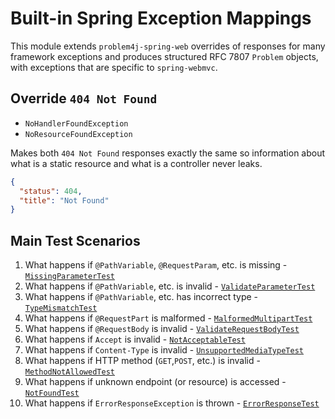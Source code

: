 # Built-in Spring Exception Mappings

This module extends `problem4j-spring-web` overrides of responses for many framework exceptions and produces structured
RFC 7807 `Problem` objects, with exceptions that are specific to `spring-webmvc`.

## Override `404 Not Found`

- `NoHandlerFoundException`
- `NoResourceFoundException`

Makes both `404 Not Found` responses exactly the same so information about what is a static resource and what is a
controller never leaks.

```json
{
  "status": 404,
  "title": "Not Found"
}
```

## Main Test Scenarios

1. What happens if `@PathVariable`, `@RequestParam`, etc. is missing - [`MissingParameterTest`][MissingParameterTest]
2. What happens if `@PathVariable`, etc. is invalid - [`ValidateParameterTest`][ValidateParameterTest]
3. What happens if `@PathVariable`, etc. has incorrect type - [`TypeMismatchTest`][TypeMismatchTest]
4. What happens if `@RequestPart` is malformed - [`MalformedMultipartTest`][MalformedMultipartTest]
5. What happens if `@RequestBody` is invalid - [`ValidateRequestBodyTest`][ValidateRequestBodyTest]
6. What happens if `Accept` is invalid - [`NotAcceptableTest`][NotAcceptableTest]
7. What happens if `Content-Type` is invalid - [`UnsupportedMediaTypeTest`][UnsupportedMediaTypeTest]
8. What happens if HTTP method (`GET`,`POST`, etc.) is invalid - [`MethodNotAllowedTest`][MethodNotAllowedTest]
9. What happens if unknown endpoint (or resource) is accessed - [`NotFoundTest`][NotFoundTest]
10. What happens if `ErrorResponseException` is thrown - [`ErrorResponseTest`][ErrorResponseTest]

[MissingParameterTest]: src/test/java/io/github/malczuuu/problem4j/spring/webmvc/integration/MissingParameterTest.java

[ValidateParameterTest]: src/test/java/io/github/malczuuu/problem4j/spring/webmvc/integration/ValidateParameterTest.java

[TypeMismatchTest]: src/test/java/io/github/malczuuu/problem4j/spring/webmvc/integration/TypeMismatchTest.java

[MalformedMultipartTest]: src/test/java/io/github/malczuuu/problem4j/spring/webmvc/integration/MalformedMultipartTest.java

[ValidateRequestBodyTest]: src/test/java/io/github/malczuuu/problem4j/spring/webmvc/integration/ValidateRequestBodyTest.java

[NotAcceptableTest]: src/test/java/io/github/malczuuu/problem4j/spring/webmvc/integration/NotAcceptableTest.java

[UnsupportedMediaTypeTest]: src/test/java/io/github/malczuuu/problem4j/spring/webmvc/integration/UnsupportedMediaTypeTest.java

[MethodNotAllowedTest]: src/test/java/io/github/malczuuu/problem4j/spring/webmvc/integration/MethodNotAllowedTest.java

[NotFoundTest]: src/test/java/io/github/malczuuu/problem4j/spring/webmvc/integration/NotFoundTest.java

[ErrorResponseTest]: src/test/java/io/github/malczuuu/problem4j/spring/webmvc/integration/ErrorResponseTest.java
